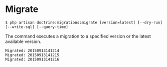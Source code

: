 # Migrate

```
$ php artisan doctrine:migrations:migrate [version=latest] [--dry-run] [--write-sql] [--query-time]
```

The command executes a migration to a specified version or the latest available version.

```
Migrated: 20150913141214
Migrated: 20150913141215
Migrated: 20150913141216
```
